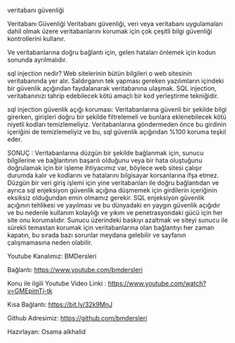 veritabanı güvenliği

Veritabanı Güvenliği Veritabanı güvenliği, 
veri veya veritabanı uygulamaları dahil olmak üzere veritabanlarını korumak için
çok çeşitli bilgi güvenliği kontrollerini kullanır.

Ve veritabanlarına doğru bağlantı için, gelen hataları önlemek için kodun sonunda ayrılmalıdır.



sql injection nedir?
Web sitelerinin bütün bilgileri o web sitesinin veritabanında yer alır. Saldırganın tek yapması gereken yazılımların içindeki bir güvenlik açığından faydalanarak veritabanına ulaşmak. SQL injection, veritabanınızı tahrip edebilecek kötü amaçlı bir kod yerleştirme tekniğidir.

sql injection güvenlik açığı koruması:
Veritabanlarına güvenli bir şekilde bilgi girerken, girişleri doğru bir şekilde filtrelemeli ve bunlara eklenebilecek kötü niyetli kodları temizlemeliyiz.
Veritabanlarına göndermeden önce bu girdinin içeriğini de temizlemeliyiz ve bu, sql güvenlik açığından %100 koruma teşkil eder.

SONUÇ :
Veritabanlarına düzgün bir şekilde bağlanmak için, sunucu bilgilerine ve bağlantının başarılı olduğunu veya bir hata oluştuğunu doğrulamak için bir işleme ihtiyacımız var, böylece web sitesi çalışır durumda kalır ve kodlarını ve hatalarını bilgisayar korsanlarına ifşa etmez.
Düzgün bir veri giriş işlemi için yine veritabanları ile doğru bağlantıdan ve ayrıca sql enjeksiyon güvenlik açığına düşmemek için girdilerin içeriğinin eksiksiz olduğundan emin olmamız gerekir.
SQL enjeksiyon güvenlik açığının tehlikesi ve yayılması ve bu dünyadaki en yaygın güvenlik açığıdır ve bu nedenle kullanım kolaylığı ve yıkım ve penetrasyondaki gücü için her site onu korumalıdır.
Sunucu üzerindeki baskıyı azaltmak ve siteyi sunucu ile sürekli temastan korumak için veritabanlarına olan bağlantıyı her zaman kapatın, bu sırada bazı sorunlar meydana gelebilir ve sayfanın çalışmamasına neden olabilir.

Youtube Kanalımız: BMDersleri

Bağlantı: https://www.youtube.com/bmdersleri

Konu ile ilgili Youtube Video Linki : https://www.youtube.com/watch?v=GMEpimTj-tk

Kısa Bağlantı: https://bit.ly/32k9MnJ

Github Adresimiz: https://github.com/bmdersleri

Hazırlayan: Osama alkhalid